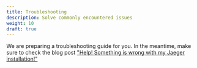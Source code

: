 ```yaml
---
title: Troubleshooting
description: Solve commonly encountered issues
weight: 10
draft: true
---
```


We are preparing a troubleshooting guide for you. In the meantime, make sure to check the blog post ["Help! Something is wrong with my Jaeger installation!"](https://medium.com/jaegertracing/help-something-is-wrong-with-my-jaeger-installation-68874395a7a6)